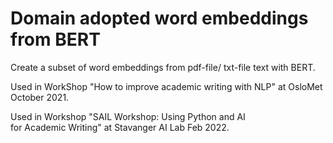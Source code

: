 # Domain adopted word embeddings from BERT

Create a subset of word embeddings from pdf-file/ txt-file text with BERT. 

Used in WorkShop "How to improve academic writing with NLP" at OsloMet October 2021. 

Used in Workshop "SAIL Workshop: Using Python and AI for Academic Writing" at Stavanger AI Lab Feb 2022. 

